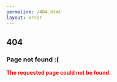 ```yaml
---
permalink: /404.html
layout: error
---
```


 <h2> 404</h2>

 <h3> Page not found :(</h3>
  <strong style="color:red;">The requested page could not be found.</strong>

